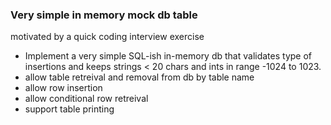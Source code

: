 ### Very simple in memory mock db table

motivated by a quick coding interview exercise 

- Implement a very simple SQL-ish in-memory db that validates type of insertions and keeps strings < 20 chars and ints in range -1024 to 1023.
- allow table retreival and removal from db by table name
- allow row insertion
- allow conditional row retreival 
- support table printing
